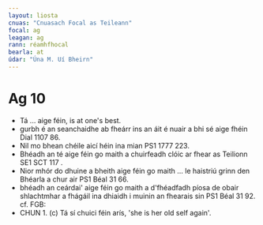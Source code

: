 ```yaml
---
layout: liosta
cnuas: "Cnuasach Focal as Teileann"
focal: ag
leagan: ag
rann: réamhfhocal
bearla: at
údar: "Úna M. Uí Bheirn"
---
```


# Ag 10

* Tá ... aige féin, is at one's best.
* gurbh é an seanchaidhe ab fheárr ins an áit é nuair a bhi sé aige fhéin
Dial 1107 86.
* Nil mo bhean chéile aicí héin ina mian PS1 1777 223.
* Bhéadh an té aige féin go maith a chuirfeadh clóic
ar fhear as Teilionn SE1 SCT 117 .
* Nior mhór do dhuine a bheith aige féin go maith ... le haistriú grinn den Bhéarla a chur air PS1 Béal 31 66.
* bhéadh an ceárdai' aige féin go maith a d'fhéadfadh píosa de obair shlachtmhar a fhágáil ina dhiaidh i muinin an fhearais sin PS1 Béal 31 92.  cf. FGB:
* CHUN 1.  (c) Tá sí chuici féin arís, 'she is her old self
again'.
